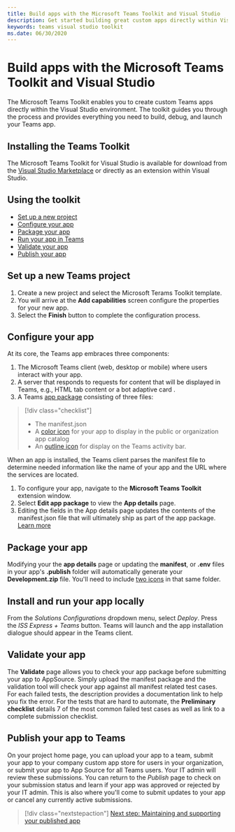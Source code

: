 ```yaml
---
title: Build apps with the Microsoft Teams Toolkit and Visual Studio
description: Get started building great custom apps directly within Visual Studio with the Microsoft Teams Toolkit
keywords: teams visual studio toolkit
ms.date: 06/30/2020
---
```

# Build apps with the Microsoft Teams Toolkit and Visual Studio

The Microsoft Teams Toolkit enables you to create custom Teams apps directly within the Visual Studio environment. The toolkit guides you through the process and provides everything you need to build, debug, and launch your Teams app.

## Installing the Teams Toolkit

The Microsoft Teams Toolkit for Visual Studio is available for download from the [Visual Studio Marketplace](https://aka.ms/teams-toolkit) or directly as an extension within Visual Studio.

## Using the toolkit

- [Set up a new project](#set-up-a-new-teams-project)
- [Configure your app](#configure-your-app)
- [Package your app](#package-your-app)
- [Run your app in Teams](#run-your-app-in-teams)
- [Validate your app](#validate-your-app)
- [Publish your app](#publish-your-app-to-teams)

## Set up a new Teams project

1. Create a new project and select the Microsoft Terams Toolkit template.
1. You will arrive at the **Add capabilities** screen configure the properties for your new app.
1. Select the **Finish** button to complete the configuration process.

## Configure your app

At its core, the Teams app embraces three components:

  1. The Microsoft Teams client (web, desktop or mobile) where users interact with your app.
  1. A server that responds to requests for content that will be displayed in Teams, e.g., HTML tab content or a bot adaptive card .
  1. A Teams [app package](/concepts/build-and-test/apps-package.md) consisting of three files:

  > [!div class="checklist"]
  >
  > - The manifest.json 
  > - A [color icon](../resources/schema/manifest-schema.md#icons) for your app to display in the public or organization app catalog
 > - An [outline icon](../resources/schema/manifest-schema.md#icons) for display on the Teams activity bar.

When an app is installed, the Teams client parses the manifest file to determine needed information like the name of your app and the URL where the services are located.

1. To configure your app, navigate to the **Microsoft Teams Toolkit** extension window.
1. Select **Edit app package** to view the **App details** page.
1. Editing the fields in the App details page updates the contents of the manifest.json file that will ultimately ship as part of the app package. [Learn more](https://aka.ms/teams-toolkit-manifest)

## Package your app

Modifying your the **app details** page or updating the **manifest**, or **.env** files in your app's  **.publish** folder will automatically generate your **Development.zip** file. You'll need to include [two icons](../concepts/build-and-test/apps-package.md#icons) in that same folder.

## Install and run your app locally

From the *Solutions Configurations* dropdown menu, select *Deploy*. Press the *ISS Express + Teams* button. Teams will launch and the app installation dialogue should appear in the Teams client.

## Validate your app

The **Validate** page allows you to check your app package before submitting your app to AppSource. Simply upload the manifest package and the validation tool will check your app against all manifest related test cases. For each failed tests, the description provides a documentation link to help you fix the error. For the tests that are hard to automate, the **Preliminary checklist** details 7 of the most common failed test cases as well as link to a complete submission checklist.

## Publish your app to Teams

On your project home page, you can upload your app to a team, submit your app to your company custom app store for users in your organization, or submit your app to App Source for all Teams users. Your IT admin will review these submissions. You can return to the *Publish* page to check on your submission status and learn if your app was approved or rejected by your IT admin. This is also where you'll come to submit updates to your app or cancel any currently active submissions.

> [!div class="nextstepaction"]
> [Next step: Maintaining and supporting your published app](../concepts/deploy-and-publish/appsource/post-publish/overview.md)